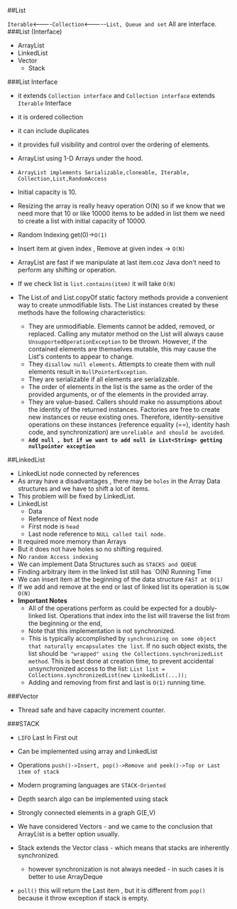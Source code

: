 ##List

`Iterable`<----`Collection`<-----`List, Queue and set` All are interface.
###List (Interface)

- ArrayList
- LinkedList
- Vector
    - Stack

###List Interface

- it extends `Collection interface` and `Collection interface` extends `Iterable` Interface
- it is ordered collection
- it can include duplicates
- it provides full visibility and control over the ordering of elements.
- ArrayList using 1-D Arrays under the hood.
- `ArrayList implements Serializable,cloneable, Iterable, Collection,List,RandomAccess`
- Initial capacity is 10.
- Resizing the array is really heavy operation O(N) so if we know that we need more that 10 or like 10000 items to be added in list them we need to create a list with initial capacity of 10000.
- Random Indexing get(0)->`O(1)`
- Insert item at given index , Remove at given index -> `O(N)` 
- ArrayList are fast if we manipulate at last item.coz Java don't need to perform any shifting or operation.
- If we check list is `list.contains(item)` it will take `O(N)`
- The List.of and List.copyOf static factory methods provide a convenient way to create unmodifiable lists. The List instances created by these methods have the following characteristics:

  - They are unmodifiable. Elements cannot be added, removed, or replaced. Calling any mutator method on the List will always cause `UnsupportedOperationException` to be thrown. However, if the contained elements are themselves mutable, this may cause the List's contents to appear to change.
  - They `disallow null elements`. Attempts to create them with null elements result in `NullPointerException`.
  - They are serializable if all elements are serializable.
  - The order of elements in the list is the same as the order of the provided arguments, or of the elements in the provided array.
  - They are value-based. Callers should make no assumptions about the identity of the returned instances. Factories are free to create new instances or reuse existing ones. Therefore, identity-sensitive operations on these instances (reference equality (==), identity hash code, and synchronization) are `unreliable and should be avoided`.
  - <B>`Add null , but if we want to add null in List<String> getting nullpointer exception`</B>


##LinkedList
  
- LinkedList node connected by references 
- As array have a disadvantages , there may be `holes` in the Array Data structures and we have to shift a lot of items.
- This problem will be fixed by LinkedList.
- LinkedList 
  - Data 
  - Reference of Next node 
  - First node is `head`
  - Last node reference to `NULL called tail node.`
- It required more memory than Arrays 
- But it does not have holes so no shifting required.
- No `random Access indexing`
- We can implement Data Structures such as `STACKS and QUEUE`
- Finding arbitrary item in the linked list still has `O(N) Running Time
- We can insert item at the beginning of the data structure `FAST at O(1)`
- If we add and remove at the end or last of linked list its operation is `SLOW O(N)`
- <B>Important Notes</B>
  - All of the operations perform as could be expected for a doubly-linked list. Operations that index into the list will traverse the list from the beginning or the end,
  - Note that this implementation is not synchronized.
  - This is typically accomplished by `synchronizing on some object that naturally encapsulates the list`. If no such object exists, the list should be` "wrapped" using the Collections.synchronizedList method`. This is best done at creation time, to prevent accidental unsynchronized access to the list:
    `List list = Collections.synchronizedList(new LinkedList(...));`
  - Adding and removing from first and last is `O(1)` running time.

###Vector

- Thread safe and have capacity increment counter.

###STACK

- `LIFO` Last In First out 
- Can be implemented using array and LinkedList
- Operations `push()->Insert, pop()->Remove and peek()->Top or Last item of stack`
- Modern programing languages are `STACK-Oriented`
- Depth search algo can be implemented using stack
- Strongly connected elements in a graph G(E,V)
- We have considered Vectors - and we came to the conclusion that ArrayList is a better option usually.

- Stack extends the Vector class - which means that stacks are inherently synchronized.

  - however synchronization is not always needed - in such cases it is better to use ArrayDeque
- `poll()` this will return the Last item , but it is different from `pop()` because it throw exception if stack is empty.

